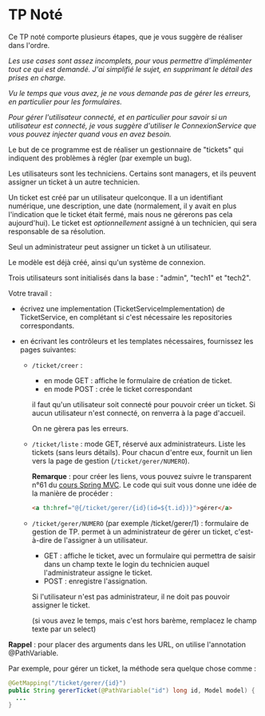 # TP Noté

Ce TP noté comporte plusieurs étapes, que je vous suggère de réaliser dans l'ordre. 

*Les use cases sont assez incomplets, pour 
vous permettre d'implémenter tout ce qui est demandé. J'ai simplifié le sujet, en supprimant le détail des prises en charge.*

*Vu le temps que vous avez, je ne vous demande pas de gérer les erreurs, en particulier pour les formulaires.*

*Pour gérer l'utilisateur connecté, et en particulier pour savoir si un utilisateur est connecté, je vous suggère d'utiliser le ConnexionService que vous pouvez injecter quand vous en avez besoin.*

Le but de ce programme est de réaliser un gestionnaire de "tickets" qui indiquent des 
problèmes à régler (par exemple un bug).

Les utilisateurs sont les techniciens. Certains sont managers, et ils peuvent assigner un ticket à un autre technicien.

Un ticket est créé par un utilisateur quelconque. Il a un identifiant numérique, une description, une date (normalement, il y avait en plus l'indication que le ticket était fermé, mais nous ne gérerons pas cela aujourd'hui). Le ticket est *optionnellement* assigné à un technicien, qui sera responsable de sa résolution.

Seul un administrateur peut assigner un ticket à un utilisateur.

Le modèle est déjà créé, ainsi qu'un système de connexion.

Trois utilisateurs sont initialisés dans la base : "admin", "tech1" et "tech2".

Votre travail :

- écrivez une implementation (TicketServiceImplementation) de TicketService, 
  en complétant si c'est nécessaire les repositories correspondants.

- en écrivant les contrôleurs et les templates nécessaires, fournissez les pages suivantes:

    - `/ticket/creer` : 
        - en mode GET : affiche le formulaire de création de ticket.
        - en mode POST : crée le ticket correspondant

      il faut qu'un utilisateur soit connecté pour pouvoir créer un ticket. Si aucun utilisateur n'est connecté, on renverra à la page d'accueil.

      On ne gèrera pas les erreurs.

    - `/ticket/liste` : mode GET, réservé aux administrateurs. Liste les tickets (sans leurs détails). Pour chacun d'entre eux, fournit un lien vers la page de gestion (`/ticket/gerer/NUMERO`). 

      **Remarque** : pour créer les liens, vous pouvez suivre le transparent n°61 du [cours Spring MVC](https://deptmedia.cnam.fr/~rosmorse/fip1/progb/cours04/springmvc.pdf). Le code qui suit vous donne une idée de la manière de procéder :

      ~~~html
      <a th:href="@{/ticket/gerer/{id}(id=${t.id})}">gérer</a>
      ~~~

    - `/ticket/gerer/NUMERO` (par exemple /ticket/gerer/1) : 
    formulaire de gestion de TP. permet à un administrateur de gérer un ticket, c'est-à-dire de l'assigner à un utilisateur.
      - GET : affiche le ticket, avec un formulaire qui permettra de saisir dans un champ texte le login du technicien auquel l'administrateur assigne le ticket.
      - POST : enregistre l'assignation.

      Si l'utilisateur n'est pas administrateur, il ne doit pas pouvoir assigner le ticket.

      (si vous avez le temps, mais c'est hors barème, remplacez le champ texte par un select)


**Rappel** : pour placer des arguments dans les URL, on utilise l'annotation @PathVariable.

Par exemple, pour gérer un ticket, la méthode sera quelque chose comme :
~~~java
@GetMapping("/ticket/gerer/{id}")
public String gererTicket(@PathVariable("id") long id, Model model) {
  ...
}
~~~
